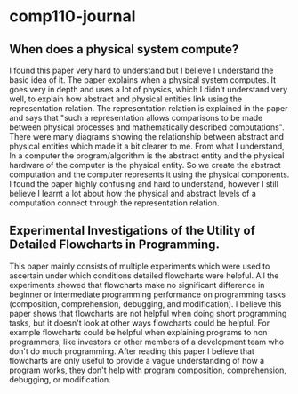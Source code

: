 # comp110-journal 
 
 
## When does a physical system compute? 
I found this paper very hard to understand but I believe I understand the basic idea of it. The paper explains when a physical system computes. It goes very in depth and uses a lot of physics, which I didn't understand very well, to explain how abstract and physical entities link using the representation relation. The representation relation is explained in the paper and says that "such a representation allows comparisons to be made between physical processes and mathematically described computations". There were many diagrams showing the relationship between abstract and physical entities which made it a bit clearer to me. From what I understand, In a computer the program/algorithm is the abstract entity and the physical hardware of the computer is the physical entity. So we create the abstract computation and the computer represents it using the physical components.   
I found the paper highly confusing and hard to understand, however I still believe I learnt a lot about  how the physical and abstract levels of a computation connect through the representation relation.

## Experimental Investigations of the Utility of Detailed Flowcharts in Programming.  
This paper mainly consists of multiple experiments which were used to ascertain under which conditions detailed flowcharts were helpful. All the experiments showed that flowcharts make no significant difference in beginner or intermediate programming performance on programming tasks (composition, comprehension, debugging, and modification). I believe this paper shows that flowcharts are not helpful when doing short programming tasks, but it doesn't look at other ways flowcharts could be helpful. For example flowcharts could be helpful when explaining programs to non programmers, like investors or other members of a development team who don't do much programming. After reading this paper I believe that flowcharts are only useful to provide a vague understanding of how a program works, they don't help with program composition, comprehension, debugging, or modification.
